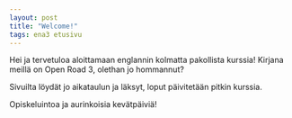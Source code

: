 ```yaml
---
layout: post
title: "Welcome!"
tags: ena3 etusivu
---
```


Hei ja tervetuloa aloittamaan englannin kolmatta pakollista kurssia! Kirjana meillä on Open Road 3, olethan jo hommannut?

Sivuilta löydät jo aikataulun ja läksyt, loput päivitetään pitkin kurssia. 

Opiskeluintoa ja aurinkoisia kevätpäiviä!
